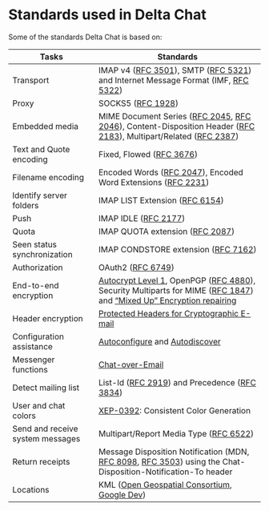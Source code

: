 # Standards used in Delta Chat

Some of the standards Delta Chat is based on:

Tasks                            | Standards
---------------------------------|---------------------------------------------
Transport                        | IMAP v4 ([RFC 3501](https://tools.ietf.org/html/rfc3501)), SMTP ([RFC 5321](https://tools.ietf.org/html/rfc5321)) and Internet Message Format (IMF, [RFC 5322](https://tools.ietf.org/html/rfc5322))
Proxy                            | SOCKS5 ([RFC 1928](https://tools.ietf.org/html/rfc1928))
Embedded media                   | MIME Document Series ([RFC 2045](https://tools.ietf.org/html/rfc2045), [RFC 2046](https://tools.ietf.org/html/rfc2046)), Content-Disposition Header ([RFC 2183](https://tools.ietf.org/html/rfc2183)), Multipart/Related ([RFC 2387](https://tools.ietf.org/html/rfc2387))
Text and Quote encoding          | Fixed, Flowed ([RFC 3676](https://tools.ietf.org/html/rfc3676))
Filename encoding                | Encoded Words ([RFC 2047](https://tools.ietf.org/html/rfc2047)), Encoded Word Extensions ([RFC 2231](https://tools.ietf.org/html/rfc2231))
Identify server folders          | IMAP LIST Extension ([RFC 6154](https://tools.ietf.org/html/rfc6154))
Push                             | IMAP IDLE ([RFC 2177](https://tools.ietf.org/html/rfc2177))
Quota                            | IMAP QUOTA extension ([RFC 2087](https://tools.ietf.org/html/rfc2087))
Seen status synchronization      | IMAP CONDSTORE extension ([RFC 7162](https://tools.ietf.org/html/rfc7162))
Authorization                    | OAuth2 ([RFC 6749](https://tools.ietf.org/html/rfc6749))
End-to-end encryption            | [Autocrypt Level 1](https://autocrypt.org/level1.html), OpenPGP ([RFC 4880](https://tools.ietf.org/html/rfc4880)), Security Multiparts for MIME ([RFC 1847](https://tools.ietf.org/html/rfc1847)) and [“Mixed Up” Encryption repairing](https://tools.ietf.org/id/draft-dkg-openpgp-pgpmime-message-mangling-00.html)
Header encryption                | [Protected Headers for Cryptographic E-mail](https://datatracker.ietf.org/doc/draft-autocrypt-lamps-protected-headers/)
Configuration assistance         | [Autoconfigure](https://web.archive.org/web/20210402044801/https://developer.mozilla.org/en-US/docs/Mozilla/Thunderbird/Autoconfiguration) and [Autodiscover](https://technet.microsoft.com/library/bb124251(v=exchg.150).aspx)
Messenger functions              | [Chat-over-Email](https://github.com/deltachat/deltachat-core-rust/blob/master/spec.md#chat-mail-specification)
Detect mailing list              | List-Id ([RFC 2919](https://tools.ietf.org/html/rfc2919)) and Precedence ([RFC 3834](https://tools.ietf.org/html/rfc3834))
User and chat colors             | [XEP-0392](https://xmpp.org/extensions/xep-0392.html): Consistent Color Generation
Send and receive system messages | Multipart/Report Media Type ([RFC 6522](https://tools.ietf.org/html/rfc6522))
Return receipts                  | Message Disposition Notification (MDN, [RFC 8098](https://tools.ietf.org/html/rfc8098), [RFC 3503](https://tools.ietf.org/html/rfc3503)) using the Chat-Disposition-Notification-To header
Locations                        | KML ([Open Geospatial Consortium](http://www.opengeospatial.org/standards/kml/), [Google Dev](https://developers.google.com/kml/))


